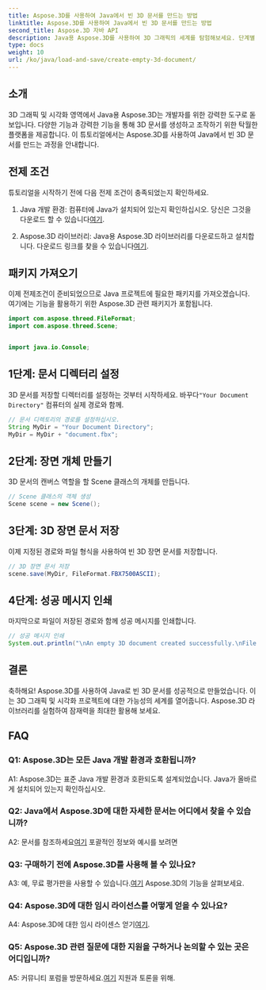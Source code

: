 ```yaml
---
title: Aspose.3D를 사용하여 Java에서 빈 3D 문서를 만드는 방법
linktitle: Aspose.3D를 사용하여 Java에서 빈 3D 문서를 만드는 방법
second_title: Aspose.3D 자바 API
description: Java용 Aspose.3D를 사용하여 3D 그래픽의 세계를 탐험해보세요. 단계별 가이드에 따라 빈 3D 문서를 쉽게 만드세요.
type: docs
weight: 10
url: /ko/java/load-and-save/create-empty-3d-document/
---
```

## 소개

3D 그래픽 및 시각화 영역에서 Java용 Aspose.3D는 개발자를 위한 강력한 도구로 돋보입니다. 다양한 기능과 강력한 기능을 통해 3D 문서를 생성하고 조작하기 위한 탁월한 플랫폼을 제공합니다. 이 튜토리얼에서는 Aspose.3D를 사용하여 Java에서 빈 3D 문서를 만드는 과정을 안내합니다.

## 전제 조건

튜토리얼을 시작하기 전에 다음 전제 조건이 충족되었는지 확인하세요.

1.  Java 개발 환경: 컴퓨터에 Java가 설치되어 있는지 확인하십시오. 당신은 그것을 다운로드 할 수 있습니다[여기](https://www.java.com/download/).

2.  Aspose.3D 라이브러리: Java용 Aspose.3D 라이브러리를 다운로드하고 설치합니다. 다운로드 링크를 찾을 수 있습니다[여기](https://releases.aspose.com/3d/java/).

## 패키지 가져오기

이제 전제조건이 준비되었으므로 Java 프로젝트에 필요한 패키지를 가져오겠습니다. 여기에는 기능을 활용하기 위한 Aspose.3D 관련 패키지가 포함됩니다.

```java
import com.aspose.threed.FileFormat;
import com.aspose.threed.Scene;


import java.io.Console;
```

## 1단계: 문서 디렉터리 설정

3D 문서를 저장할 디렉터리를 설정하는 것부터 시작하세요. 바꾸다`"Your Document Directory"` 컴퓨터의 실제 경로와 함께.

```java
// 문서 디렉토리의 경로를 설정하십시오.
String MyDir = "Your Document Directory";
MyDir = MyDir + "document.fbx";
```

## 2단계: 장면 개체 만들기

3D 문서의 캔버스 역할을 할 Scene 클래스의 개체를 만듭니다.

```java
// Scene 클래스의 객체 생성
Scene scene = new Scene();
```

## 3단계: 3D 장면 문서 저장

이제 지정된 경로와 파일 형식을 사용하여 빈 3D 장면 문서를 저장합니다.

```java
// 3D 장면 문서 저장
scene.save(MyDir, FileFormat.FBX7500ASCII);
```

## 4단계: 성공 메시지 인쇄

마지막으로 파일이 저장된 경로와 함께 성공 메시지를 인쇄합니다.

```java
// 성공 메시지 인쇄
System.out.println("\nAn empty 3D document created successfully.\nFile saved at " + MyDir);
```

## 결론

축하해요! Aspose.3D를 사용하여 Java로 빈 3D 문서를 성공적으로 만들었습니다. 이는 3D 그래픽 및 시각화 프로젝트에 대한 가능성의 세계를 열어줍니다. Aspose.3D 라이브러리를 실험하여 잠재력을 최대한 활용해 보세요.

## FAQ

### Q1: Aspose.3D는 모든 Java 개발 환경과 호환됩니까?

A1: Aspose.3D는 표준 Java 개발 환경과 호환되도록 설계되었습니다. Java가 올바르게 설치되어 있는지 확인하십시오.

### Q2: Java에서 Aspose.3D에 대한 자세한 문서는 어디에서 찾을 수 있습니까?

 A2: 문서를 참조하세요[여기](https://reference.aspose.com/3d/java/) 포괄적인 정보와 예시를 보려면

### Q3: 구매하기 전에 Aspose.3D를 사용해 볼 수 있나요?

 A3: 예, 무료 평가판을 사용할 수 있습니다.[여기](https://releases.aspose.com/) Aspose.3D의 기능을 살펴보세요.

### Q4: Aspose.3D에 대한 임시 라이선스를 어떻게 얻을 수 있나요?

 A4: Aspose.3D에 대한 임시 라이센스 얻기[여기](https://purchase.aspose.com/temporary-license/).

### Q5: Aspose.3D 관련 질문에 대한 지원을 구하거나 논의할 수 있는 곳은 어디입니까?

 A5: 커뮤니티 포럼을 방문하세요.[여기](https://forum.aspose.com/c/3d/18) 지원과 토론을 위해.